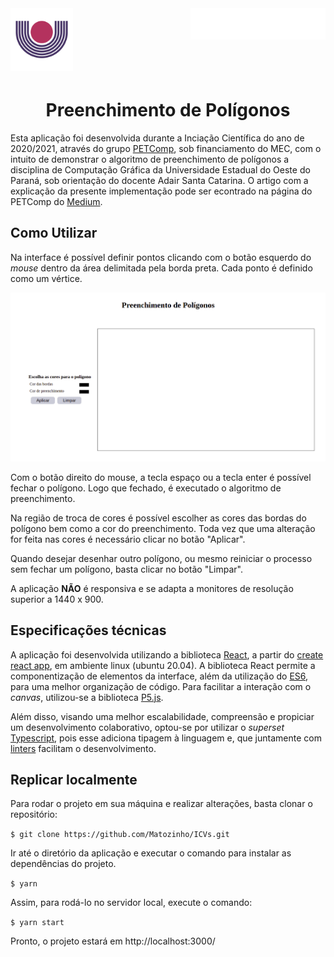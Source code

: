 <header>
  <img src="./readmeImages/LOGO_UNIOESTE.png" height="100px" alt="Logo da Unioeste" align="left"/>
  <img src="./readmeImages/LOGO_PET.png" height="50px" alt="Logo da Unioeste" align="right"/>
</header>

<br/><br/><br/>
 
 <div align="center">
 
# Preenchimento de Polígonos

</div>
  
Esta aplicação foi desenvolvida durante a Inciação Científica do ano de 2020/2021, através do grupo [PETComp](https://petsite-bd39a.web.app/), sob financiamento do MEC, com o intuito de demonstrar o algoritmo de preenchimento de polígonos a disciplina de Computação Gráfica da Universidade Estadual do Oeste do Paraná, sob orientação do docente Adair Santa Catarina. O artigo com a explicação da presente implementação pode ser econtrado na página do PETComp do [Medium](https://medium.com/petcomp/algoritmo-de-preenchimento-de-pol%C3%ADgonos-scan-line-2014fdf5d264?source=collection_home---4------0-----------------------).



## Como Utilizar

Na interface é possível definir pontos clicando com o botão esquerdo do _mouse_ dentro da área delimitada pela borda preta. Cada ponto é definido como um vértice.

<div align="center">
  <img src="./readmeImages/interface.png" alt="interface da aplicação" width="800" />
</div>

Com o botão direito do mouse, a tecla espaço ou a tecla enter é possível fechar o polígono. Logo que fechado, é executado o algoritmo de preenchimento.

Na região de troca de cores é possível escolher as cores das bordas do polígono bem como a cor do preenchimento. Toda vez que uma alteração for feita nas cores é necessário clicar no botão "Aplicar".

Quando desejar desenhar outro polígono, ou mesmo reiniciar o processo sem fechar um polígono, basta clicar no botão "Limpar".

A aplicação **NÃO** é responsiva e se adapta a monitores de resolução superior a 1440 x 900.
## Especificações técnicas

A aplicação foi desenvolvida utilizando a biblioteca [React](https://pt-br.reactjs.org/), a partir do [create react app](https://github.com/facebook/create-react-app), em ambiente linux (ubuntu 20.04). A biblioteca React permite a componentização de elementos da interface, além da utilização do [ES6](https://262.ecma-international.org/6.0/), para uma melhor organização de código. Para facilitar a interação com o _canvas_, utilizou-se a biblioteca [P5.js](https://p5js.org/).

Além disso, visando uma melhor escalabilidade, compreensão e propiciar um desenvolvimento colaborativo, optou-se por utilizar o _superset_ [Typescript](https://www.typescriptlang.org/), pois esse adiciona tipagem à linguagem e, que juntamente com [linters](https://sourcelevel.io/blog/what-is-a-linter-and-why-your-team-should-use-it) facilitam o desenvolvimento.

## Replicar localmente

Para rodar o projeto em sua máquina e realizar alterações, basta clonar o repositório:

`$ git clone https://github.com/Matozinho/ICVs.git`

Ir até o diretório da aplicação e executar o comando para instalar as dependências do projeto.

`$ yarn`

Assim, para rodá-lo no servidor local, execute o comando:

`$ yarn start`

Pronto, o projeto estará em http://localhost:3000/
